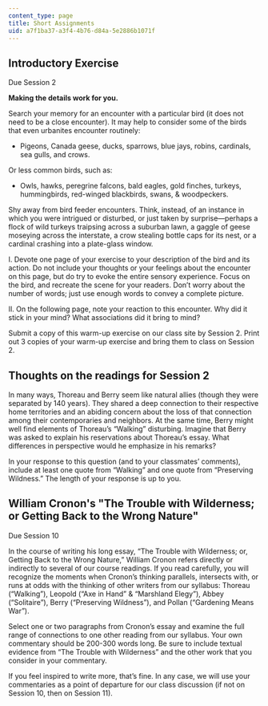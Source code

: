 ```yaml
---
content_type: page
title: Short Assignments
uid: a7f1ba37-a3f4-4b76-d84a-5e2886b1071f
---
```


Introductory Exercise
---------------------

Due Session 2

**Making the details work for you.**

Search your memory for an encounter with a particular bird (it does not need to be a close encounter). It may help to consider some of the birds that even urbanites encounter routinely:

*   Pigeons, Canada geese, ducks, sparrows, blue jays, robins, cardinals, sea gulls, and crows.

Or less common birds, such as:

*   Owls, hawks, peregrine falcons, bald eagles, gold finches, turkeys, hummingbirds, red-winged blackbirds, swans, & woodpeckers.

Shy away from bird feeder encounters. Think, instead, of an instance in which you were intrigued or disturbed, or just taken by surprise—perhaps a flock of wild turkeys traipsing across a suburban lawn, a gaggle of geese moseying across the interstate, a crow stealing bottle caps for its nest, or a cardinal crashing into a plate-glass window.

I. Devote one page of your exercise to your description of the bird and its action. Do not include your thoughts or your feelings about the encounter on this page, but do try to evoke the entire sensory experience. Focus on the bird, and recreate the scene for your readers. Don’t worry about the number of words; just use enough words to convey a complete picture.

II. On the following page, note your reaction to this encounter. Why did it stick in your mind? What associations did it bring to mind?

Submit a copy of this warm-up exercise on our class site by Session 2. Print out 3 copies of your warm-up exercise and bring them to class on Session 2.

Thoughts on the readings for Session 2
--------------------------------------

In many ways, Thoreau and Berry seem like natural allies (though they were separated by 140 years). They shared a deep connection to their respective home territories and an abiding concern about the loss of that connection among their contemporaries and neighbors. At the same time, Berry might well find elements of Thoreau’s “Walking” disturbing. Imagine that Berry was asked to explain his reservations about Thoreau’s essay. What differences in perspective would he emphasize in his remarks?

In your response to this question (and to your classmates’ comments), include at least one quote from “Walking” and one quote from “Preserving Wildness.” The length of your response is up to you.

William Cronon's "The Trouble with Wilderness; or Getting Back to the Wrong Nature"
-----------------------------------------------------------------------------------

Due Session 10

In the course of writing his long essay, “The Trouble with Wilderness; or, Getting Back to the Wrong Nature,” William Cronon refers directly or indirectly to several of our course readings. If you read carefully, you will recognize the moments when Cronon’s thinking parallels, intersects with, or runs at odds with the thinking of other writers from our syllabus: Thoreau (“Walking”), Leopold (“Axe in Hand” & “Marshland Elegy”), Abbey (“Solitaire”), Berry (“Preserving Wildness”), and Pollan (“Gardening Means War”).

Select one or two paragraphs from Cronon’s essay and examine the full range of connections to one other reading from our syllabus. Your own commentary should be 200-300 words long. Be sure to include textual evidence from “The Trouble with Wilderness” and the other work that you consider in your commentary.

If you feel inspired to write more, that’s fine. In any case, we will use your commentaries as a point of departure for our class discussion (if not on Session 10, then on Session 11).